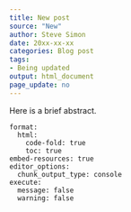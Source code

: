 ```yaml
---
title: New post
source: "New"
author: Steve Simon
date: 20xx-xx-xx
categories: Blog post
tags:
- Being updated
output: html_document
page_update: no
---
```


Here is a brief abstract.

<!---more--->

    format: 
      html:
        code-fold: true
        toc: true
    embed-resources: true
    editor_options:
      chunk_output_type: console
    execute:
      message: false
      warning: false